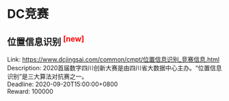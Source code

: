 # DC竞赛



## 位置信息识别 <sup style="color:red">[new]<sup>  

Link: https://www.dcjingsai.com/common/cmpt/位置信息识别_竞赛信息.html  
Description: 2020首届数字四川创新大赛是由四川省大数据中心主办。“位置信息识别”是三大算法对抗赛之一。  
Deadline: 2020-09-20T15:00:00+0800  
Reward: 100000  

